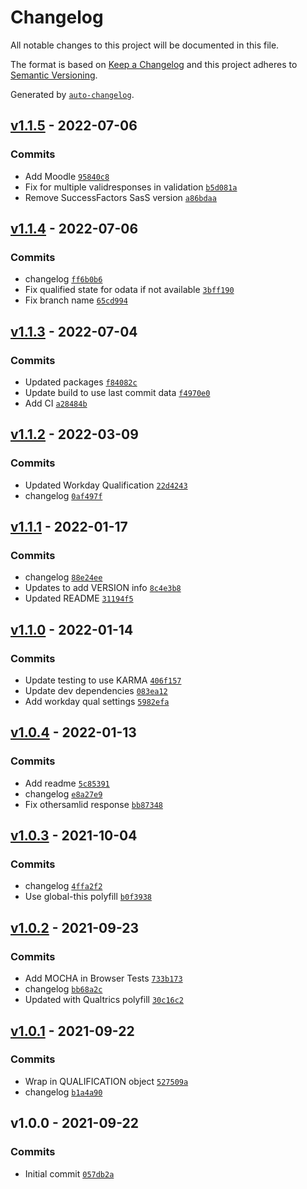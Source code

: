 # Changelog

All notable changes to this project will be documented in this file.

The format is based on [Keep a Changelog](https://keepachangelog.com/en/1.0.0/)
and this project adheres to [Semantic Versioning](https://semver.org/spec/v2.0.0.html).

Generated by [`auto-changelog`](https://github.com/CookPete/auto-changelog).

## [v1.1.5](https://github.com/martinholden-skillsoft/connector-qualification/compare/v1.1.4...v1.1.5) - 2022-07-06

### Commits

- Add Moodle [`95840c8`](https://github.com/martinholden-skillsoft/connector-qualification/commit/95840c8857771ffa769a443cd45f4ef4e95e019a)
- Fix for multiple validresponses in validation [`b5d081a`](https://github.com/martinholden-skillsoft/connector-qualification/commit/b5d081acdee56652d494972f92d49dc4ca611123)
- Remove SuccessFactors SasS version [`a86bdaa`](https://github.com/martinholden-skillsoft/connector-qualification/commit/a86bdaa1dae5fe8d6cf6223caf8187ff56d2dff3)

## [v1.1.4](https://github.com/martinholden-skillsoft/connector-qualification/compare/v1.1.3...v1.1.4) - 2022-07-06

### Commits

- changelog [`ff6b0b6`](https://github.com/martinholden-skillsoft/connector-qualification/commit/ff6b0b6fd327c8da84d626ddb0849700d52f94b3)
- Fix qualified state for odata if not available [`3bff190`](https://github.com/martinholden-skillsoft/connector-qualification/commit/3bff1908f79fc0b3ebd9bd2aeb7a884196a94628)
- Fix branch name [`65cd994`](https://github.com/martinholden-skillsoft/connector-qualification/commit/65cd994ce590b2d9af934ee64af6f92db18a9522)

## [v1.1.3](https://github.com/martinholden-skillsoft/connector-qualification/compare/v1.1.2...v1.1.3) - 2022-07-04

### Commits

- Updated packages [`f84082c`](https://github.com/martinholden-skillsoft/connector-qualification/commit/f84082cf8d97b1bbbc767d61d11c0a6441c8a6e3)
- Update build to use last commit data [`f4970e0`](https://github.com/martinholden-skillsoft/connector-qualification/commit/f4970e0502428f91fb71afd0264157d400f1bb11)
- Add CI [`a28484b`](https://github.com/martinholden-skillsoft/connector-qualification/commit/a28484ba9b91e62bd83e07727fe336aa843b49c7)

## [v1.1.2](https://github.com/martinholden-skillsoft/connector-qualification/compare/v1.1.1...v1.1.2) - 2022-03-09

### Commits

- Updated Workday Qualification [`22d4243`](https://github.com/martinholden-skillsoft/connector-qualification/commit/22d4243de44031508d208b72d6e968da52e63fa4)
- changelog [`0af497f`](https://github.com/martinholden-skillsoft/connector-qualification/commit/0af497f5307387fd9c098d1691c21e7c0b480c1d)

## [v1.1.1](https://github.com/martinholden-skillsoft/connector-qualification/compare/v1.1.0...v1.1.1) - 2022-01-17

### Commits

- changelog [`88e24ee`](https://github.com/martinholden-skillsoft/connector-qualification/commit/88e24ee4b3f732f1b0dddfb8a010617071e4afd8)
- Updates to add VERSION info [`8c4e3b8`](https://github.com/martinholden-skillsoft/connector-qualification/commit/8c4e3b8135d63afa82bd54f01a305df0920e86bf)
- Updated README [`31194f5`](https://github.com/martinholden-skillsoft/connector-qualification/commit/31194f5b0004ae06cf105a002e3f33cb45cd5bd8)

## [v1.1.0](https://github.com/martinholden-skillsoft/connector-qualification/compare/v1.0.4...v1.1.0) - 2022-01-14

### Commits

- Update testing to use KARMA [`406f157`](https://github.com/martinholden-skillsoft/connector-qualification/commit/406f157c0ae70062843cd1039b25eac05dba2643)
- Update dev dependencies [`083ea12`](https://github.com/martinholden-skillsoft/connector-qualification/commit/083ea12669a1a46d98c89e0b4bdd3998c3d106be)
- Add workday qual settings [`5982efa`](https://github.com/martinholden-skillsoft/connector-qualification/commit/5982efa2ac73e32103f03a902cf6dbd5f58f524c)

## [v1.0.4](https://github.com/martinholden-skillsoft/connector-qualification/compare/v1.0.3...v1.0.4) - 2022-01-13

### Commits

- Add readme [`5c85391`](https://github.com/martinholden-skillsoft/connector-qualification/commit/5c85391d59bc3e16448d3f52b80e6f9dafc14122)
- changelog [`e8a27e9`](https://github.com/martinholden-skillsoft/connector-qualification/commit/e8a27e9dce3663a567caa04a233bae09fe792347)
- Fix othersamlid response [`bb87348`](https://github.com/martinholden-skillsoft/connector-qualification/commit/bb8734809f6a79dbb27f4687bdf84d8bf2628e60)

## [v1.0.3](https://github.com/martinholden-skillsoft/connector-qualification/compare/v1.0.2...v1.0.3) - 2021-10-04

### Commits

- changelog [`4ffa2f2`](https://github.com/martinholden-skillsoft/connector-qualification/commit/4ffa2f22dc891057ef4559b3fd385f6332d7882d)
- Use global-this polyfill [`b0f3938`](https://github.com/martinholden-skillsoft/connector-qualification/commit/b0f3938b14455ab16aa65f7a7b0ac954fb1ad7ec)

## [v1.0.2](https://github.com/martinholden-skillsoft/connector-qualification/compare/v1.0.1...v1.0.2) - 2021-09-23

### Commits

- Add MOCHA in Browser Tests [`733b173`](https://github.com/martinholden-skillsoft/connector-qualification/commit/733b173e619b3679cc403ca87a90bea8c51a6c3b)
- changelog [`bb68a2c`](https://github.com/martinholden-skillsoft/connector-qualification/commit/bb68a2cb20258eda1682c77f196b1f4a48d8d4c5)
- Updated with Qualtrics polyfill [`30c16c2`](https://github.com/martinholden-skillsoft/connector-qualification/commit/30c16c28b4d611a6daf177b9c02d6f6f2acaea6d)

## [v1.0.1](https://github.com/martinholden-skillsoft/connector-qualification/compare/v1.0.0...v1.0.1) - 2021-09-22

### Commits

- Wrap in QUALIFICATION object [`527509a`](https://github.com/martinholden-skillsoft/connector-qualification/commit/527509ae1c085de008091b53c4059c78a0469e1e)
- changelog [`b1a4a90`](https://github.com/martinholden-skillsoft/connector-qualification/commit/b1a4a904d96853fa4d0bb788d5fbfc859f80910b)

## v1.0.0 - 2021-09-22

### Commits

- Initial commit [`057db2a`](https://github.com/martinholden-skillsoft/connector-qualification/commit/057db2a847cca4cd2beb08e48ea93a8e8489273e)
